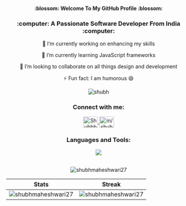 <!-- WELCOME TO MY GITHUB PROFILE -->
<h4 align="center"> :blossom: Welcome To My GitHub Profile :blossom: </h4>

<!-- BANNER -->
<!-- <p align="center">
    <img src="https://github.com/Manasvie/Manasvie/assets/118369715/2a45f349-3408-439e-a3bf-5e6701b3e358" alt="Github Introduction Banner">
</p> -->

<!-- HEADING -->
<h3 align="center"> :computer: A Passionate Software Developer From India :computer: </h3>

<!-- POINTS -->
<p align="center">
🔭 I’m currently working on enhancing my skills
</p>
<p align="center">
🌱 I’m currently learning JavaScript frameworks
</p>
<p align="center">
👯 I’m looking to collaborate on all things design and development
</p>
<p align="center">
⚡ Fun fact: I am humorous 😄
</p>

<!-- VISITORS COUNT -->
<p align="center"> 
  <img src="https://komarev.com/ghpvc/?username=shubhmaheshwari27&label=Visitors&color=09476f&style=flat" alt="shubh" /> 
</p>

<!-- CONNECT -->
<h3 align="center">Connect with me:</h3>
<p align="center">
<a href="https://twitter.com/Shubhbhutda" target="blank">
  <img align="center" src="https://skillicons.dev/icons?i=twitter" alt="Shubhbhutda" height="30" width="40" />
</a>
<a href="https://www.linkedin.com/in/shubh-maheshwari/" target="blank">
  <img align="center" src="https://skillicons.dev/icons?i=linkedin" alt="in/shubh-maheshwari/" height="30" width="40" />
</a>
<!-- <a href="https://discord.gg/manie_37" target="blank">
  <img align="center" src="https://skillicons.dev/icons?i=discord" alt="manie_37" height="30" width="40" />
</a> -->
</p>

<!-- TECH STACK -->
<h3 align="center">Languages and Tools:</h3>
<div align="center">
  	<a href="https://skillicons.dev">
    	<img src="https://skillicons.dev/icons?i=dart,flutter,docker,firebase,kotlin,vscode,vercel,py,mongodb,postman,js,html,css,mysql,java,github,git,c,cpp&perline=50&theme=dark" />
	</a>
</div>

<!-- GITHUB STATS -->
<br/>
<p align="center">
 <img src="https://github-readme-stats.vercel.app/api/top-langs?username=shubhmaheshwari27&title_color=56A076&icon_color=CC5160&text_color=8FD8C6&bg_color=00000000&show_icons=true&locale=en&layout=compact" alt="shubhmaheshwari27" />
</p>

<!-- STATS TABLE -->
| Stats | Streak |
| :---: | :---: |
| <img src="https://github-readme-stats.vercel.app/api?username=shubhmaheshwari27&title_color=56A076&icon_color=56A076&text_color=8FD8C6&bg_color=00000000&show_icons=true&locale=en&layout=compact" alt="shubhmaheshwari27" /> | <img src="https://github-readme-streak-stats.herokuapp.com/?user=shubhmaheshwari27&title_color=FA8C00&icon_color=CC5160&text_color=949CA5&bg_color=00000000&show_icons=true&locale=en&layout=compact&theme=gotham" alt="shubhmaheshwari27" /> |
